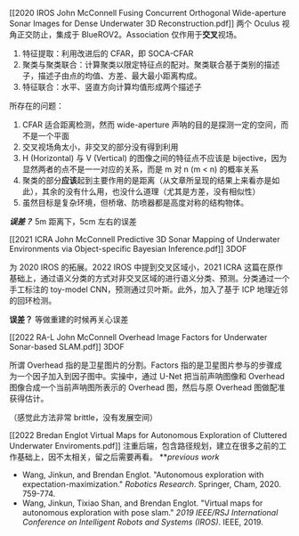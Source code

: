 [[2020 IROS John McConnell Fusing Concurrent Orthogonal Wide-aperture Sonar Images for Dense Underwater 3D Reconstruction.pdf]]
两个 Oculus 视角正交防止，集成于 BlueROV2。Association 仅作用于**交叉**视场。
1. 特征提取：利用改进后的 CFAR，即 SOCA-CFAR
2. 聚类与聚类联合：计算聚类以限定特征点的配对。聚类联合基于类别的描述子，描述子由点的均值、方差、最大最小距离构成。
3. 特征联合：水平、竖直方向计算均值形成两个描述子

所存在的问题：
1. CFAR 适合距离检测，然而 wide-aperture 声呐的目的是探测一定的空间，而不是一个平面
2. 交叉视场角太小，非交叉的部分没有得到利用
3. H (Horizontal) 与 V (Vertical) 的图像之间的特征点不应该是 bijective，因为显然两者的点不是一一对应的关系，而是 m 对 n (m < n) 的概率关系
4. 聚类的部分**应该**起到主要作用的是距离（从文章所呈现的结果上来看亦是如此），其余的没有什么用，也没什么道理（尤其是方差，没有相似性）
5. 虽然目标是复杂环境，但桥墩、防喷器都是高度对称的结构物体。

***误差？***
5m 距离下，5cm 左右的误差

[[2021 ICRA John McConnell Predictive 3D Sonar Mapping of Underwater Environments via Object-specific Bayesian Inference.pdf]]
3DOF

为 2020 IROS 的拓展。2022 IROS 中提到交叉区域小，2021 ICRA 这篇在原作基础上，通过语义分类的方式对非交叉区域的进行语义分类、预测。分类通过一个手工标注的 toy-model CNN，预测通过贝叶斯。此外，加入了基于 ICP 地理近邻的回环检测。

**误差？**
等做重建的时候再关心误差

[[2022 RA-L John McConnell Overhead Image Factors for Underwater Sonar-based SLAM.pdf]]
3DOF

所谓 Overhead 指的是卫星图片的分割。Factors 指的是卫星图片参与的步骤成为一个因子加入到因子图中。实操中，通过 U-Net 把当前声呐图像和 Overhead 图像合成一个当前声呐图所表示的 Overhead 图，然后与原 Overhead 图做配准获得估计。

（感觉此方法非常 brittle，没有发展空间）


[[2022 Bredan Englot Virtual Maps for Autonomous Exploration of Cluttered Underwater Enviroments.pdf]]
注重后端，包含路径规划，建立在很多之前的工作基础上，因不太相关，留之后需要再看。
***previous work*
- Wang, Jinkun, and Brendan Englot. "Autonomous exploration with expectation-maximization." _Robotics Research_. Springer, Cham, 2020. 759-774.
- Wang, Jinkun, Tixiao Shan, and Brendan Englot. "Virtual maps for autonomous exploration with pose slam." _2019 IEEE/RSJ International Conference on Intelligent Robots and Systems (IROS)_. IEEE, 2019.